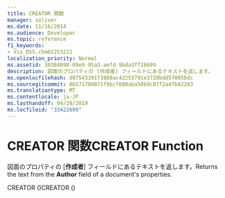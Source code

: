 ```yaml
---
title: CREATOR 関数
manager: soliver
ms.date: 11/16/2014
ms.audience: Developer
ms.topic: reference
f1_keywords:
- Vis_DSS.chm82253222
localization_priority: Normal
ms.assetid: 30384098-09e9-95a3-aefd-9bda3ff1b699
description: 図面のプロパティの [作成者] フィールドにあるテキストを返します。
ms.openlocfilehash: d87543391f3880ac42253791e3720bdd57805bdc
ms.sourcegitcommit: 8657170d071f9bcf680aba50b9c07f2a4fb82283
ms.translationtype: MT
ms.contentlocale: ja-JP
ms.lasthandoff: 04/28/2019
ms.locfileid: "33422699"
---
```

# <a name="creator-function"></a><span data-ttu-id="ebc79-103">CREATOR 関数</span><span class="sxs-lookup"><span data-stu-id="ebc79-103">CREATOR Function</span></span>

<span data-ttu-id="ebc79-104">図面のプロパティの [**作成者**] フィールドにあるテキストを返します。</span><span class="sxs-lookup"><span data-stu-id="ebc79-104">Returns the text from the **Author** field of a document's properties.</span></span> 
  
<span data-ttu-id="ebc79-105">CREATOR ()</span><span class="sxs-lookup"><span data-stu-id="ebc79-105">CREATOR ()</span></span> 
  

